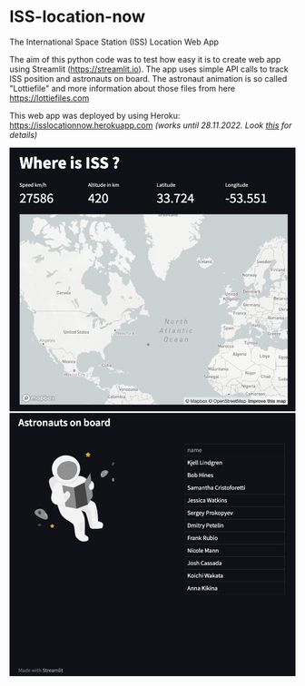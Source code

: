# ISS-location-now
The International Space Station (ISS) Location Web App

The aim of this python code was to test how easy it is to create web app using Streamlit (https://streamlit.io). The app uses simple API calls to track ISS position and astronauts on board. The astronaut animation is so called "Lottiefile" and more information about those files from here https://lottiefiles.com

This web app was deployed by using Heroku: https://isslocationnow.herokuapp.com *(works until 28.11.2022. Look [this](https://help.heroku.com/RSBRUH58/removal-of-heroku-free-product-plans-faq) for details)* 

<img src="/images/10.10.2022 screen1.png" width="600">
<img src="/images/10.10.2022 screen2.png" width="600">
